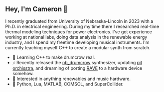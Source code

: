 ## Hey, I'm Cameron 🌆

I recently graduated from University of Nebraska-Lincoln in 2023 with a Ph.D. in electrical engineering. During my time there I researched real-time thermal modeling techniques for power electronics. I've got experience working at national labs, doing data analysis in the renewable energy industry, and I spend my freetime developing musical instruments. I'm currently teaching myself C++ to create a modular synth from scratch.
- 🌱 Learning C++ to make drumcrow real.
- 🎶 Recently released the [nb_drumcrow](<https://github.com/entzmingerc/nb_drumcrow>) synthesizer, updating [pit orchisstra](<https://github.com/entzmingerc/pit-orchisstra>), and dreaming of porting [RAVE](<https://github.com/entzmingerc/RAVE_instrument>) to a hardware device somehow.  
- 🌻 Interested in anything renewables and music hardware.
- 📖 Python, Lua, MATLAB, COMSOL, and SuperCollider.
